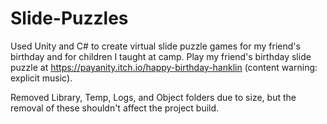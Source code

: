# Slide-Puzzles
Used Unity and C# to create virtual slide puzzle games for my friend's birthday and for children 
I taught at camp. Play my friend's birthday slide puzzle at https://payanity.itch.io/happy-birthday-hanklin 
(content warning: explicit music).

Removed Library, Temp, Logs, and Object folders due to size, but the removal of these shouldn't affect the project build.
